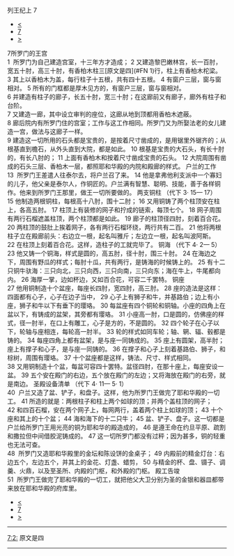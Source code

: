 ﻿





 列王纪上 7




* [<](bible/1KI06.md)
* [7](bible/1KI.md)
* [>](bible/1KI08.md)



 
7所罗门的王宫  
1  所罗门为自己建造宫室，十三年方才造成； 
2 又建造黎巴嫩林宫，长一百肘，宽五十肘，高三十肘，有香柏木柱三[原文是四](#FN
1)行，柱上有香柏木柁梁。 
3 其上以香柏木为盖，每行柱子十五根，共有四十五根。 
4 有窗户三层，窗与窗相对。 
5 所有的门框都是厚木见方的，有窗户三层，窗与窗相对。  
6 并建造有柱子的廊子，长五十肘，宽三十肘；在这廊前又有廊子，廊外有柱子和台阶。  
7 又建造一廊，其中设立审判的座位，这廊从地到顶都用香柏木遮蔽。  
8 廊后院内有所罗门住的宫室；工作与这工作相同。所罗门又为所娶法老的女儿建造一宫，做法与这廊子一样。  
9 建造这一切所用的石头都是宝贵的，是按着尺寸凿成的，是用锯里外锯齐的；从根基直到檐石，从外头直到大院，都是如此。 
10 根基是宝贵的大石头，有长十肘的，有长八肘的； 
11 上面有香柏木和按着尺寸凿成宝贵的石头。 
12 大院周围有凿成的石头三层、香柏木一层，都照耶和华殿的内院和殿廊的样式。 户兰的工作  
13  所罗门王差遣人往泰尔去，将户兰召了来。 
14 他是拿弗他利支派中一个寡妇的儿子，他父亲是泰尔人，作铜匠的。户兰满有智慧、聪明、技能，善于各样铜作。他来到所罗门王那里，做王一切所要做的。 两支铜柱 （代下
3·
15—
17）  
15 他制造两根铜柱，每根高十八肘，围十二肘； 
16 又用铜铸了两个柱顶安在柱上，各高五肘。 
17 柱顶上有装修的网子和拧成的链索，每顶七个。 
18 网子周围有两行石榴遮盖柱顶，两个柱顶都是如此。 
19 廊子的柱顶径四肘，刻着百合花。 
20 两柱顶的鼓肚上挨着网子，各有两行石榴环绕，两行共有二百。 
21 他将两根柱子立在殿廊前头：右边立一根，起名叫雅斤；左边立一根，起名叫波阿斯。 
22 在柱顶上刻着百合花。这样，造柱子的工就完毕了。 铜海 （代下
4·
2—
5）  
23 他又铸一个铜海，样式是圆的，高五肘，径十肘，围三十肘。 
24 在海边之下，周围有野瓜的样式；每肘十瓜，共有两行，是铸海的时候铸上的。 
25 有十二只铜牛驮海：三只向北，三只向西，三只向南，三只向东；海在牛上，牛尾都向内。 
26 海厚一掌，边如杯边，又如百合花，可容二千罢特。 铜座  
27 他用铜制造十个盆座，每座长四肘，宽四肘，高三肘。 
28 座的造法是这样：四面都有心子，心子在边子当中， 
29 心子上有狮子和牛，并基路伯；边上有小座，狮子和牛以下有垂下的璎珞。 
30 每盆座有四个铜轮和铜轴。小座的四角上在盆以下，有铸成的盆架，其旁都有璎珞。 
31 小座高一肘，口是圆的，仿佛座的样式，径一肘半，在口上有雕工，心子是方的，不是圆的。 
32 四个轮子在心子以下，轮轴与座相连，每轮高一肘半。 
33 轮的样式如同车轮；轴、辋、辐、毂都是铸的。 
34 每座四角上都有盆架，是与座一同铸成的。 
35 座上有圆架，高半肘；座上有撑子和心子，是与座一同铸的。 
36 在撑子和心子上刻着基路伯、狮子，和棕树，周围有璎珞。 
37 十个盆座都是这样，铸法、尺寸、样式相同。  
38 又用铜制造十个盆，每盆可容四十罢特。盆径四肘，在那十座上，每座安设一盆。 
39 五个安在殿门的右边，五个放在殿门的左边；又将海放在殿门的右旁，就是南边。 圣殿设备清单 （代下
4·
11—
5·
1）  
40  户兰又造了盆、铲子，和盘子。这样，他为所罗门王做完了耶和华殿的一切工。 
41 所造的就是：两根柱子和柱上两个如球的顶；并两个盖柱顶的网子； 
42 和四百石榴，安在两个网子上，每网两行，盖着两个柱上如球的顶； 
43 十个座和其上的十个盆； 
44 海和海下的十二只牛； 
45 盆、铲子、盘子。这一切都是户兰给所罗门王用光亮的铜为耶和华的殿造成的， 
46 是遵王命在约旦平原、疏割和撒拉但中间借胶泥铸成的。 
47 这一切所罗门都没有过秤；因为甚多，铜的轻重也无法可查。  
48  所罗门又造耶和华殿里的金坛和陈设饼的金桌子； 
49 内殿前的精金灯台：右边五个，左边五个，并其上的金花、灯盏、蜡剪， 
50 与精金的杯、盘、镊子、调羹、火鼎，以及至圣所、内殿的门枢，和外殿的门枢。 殿工告竣  
51  所罗门王做完了耶和华殿的一切工，就把他父大卫分别为圣的金银和器皿都带来放在耶和华殿的府库里。 
* [<](bible/1KI06.md)
* [7](bible/1KI.md)
* [>](bible/1KI08.md)





---


[7:2:](#V2)
原文是四




---









